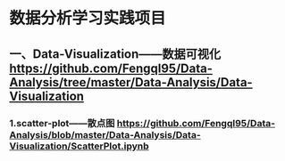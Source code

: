 # 数据分析学习实践项目
## 一、Data-Visualization——数据可视化 <https://github.com/Fengql95/Data-Analysis/tree/master/Data-Analysis/Data-Visualization>
### 1.scatter-plot——散点图 <https://github.com/Fengql95/Data-Analysis/blob/master/Data-Analysis/Data-Visualization/ScatterPlot.ipynb>
